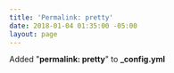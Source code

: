```yaml
---
title: 'Permalink: pretty'
date: 2018-01-04 01:35:00 -05:00
layout: page
---
```


Added "**permalink: pretty**" to **_config.yml**